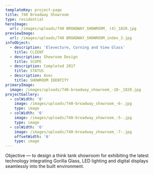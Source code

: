 ```yaml
---
templateKey: project-page
title: 740 Broadway Showroom
type: residential
heroImage:
  url: /images/uploads/740 BROADWAY_SHOWROOM_ (4)_1820.jpg
previewImage:
  url: /images/uploads/740 BROADWAY_SHOWROOM_index_3.jpg
infoObject:
  - description: 'Elevecture, Corning and View Glass'
    title: CLIENT
  - description: Showroom Design
    title: SCOPE
  - description: Completed 2017
    title: STATUS
  - description: Avec
    title: SHOWROOM IDENTITY
primaryImage:
  image: /images/uploads/740-broadway_showroom_-10-_1820.jpg
projectGallery:
  - colWidth: '6'
    image: /images/uploads/740-broadway_showroom_-6-.jpg
    type: image
  - colWidth: '6'
    image: /images/uploads/740-broadway_showroom_-5-.jpg
    type: image
  - colWidth: '6'
    image: /images/uploads/740-broadway_showroom_-7-.jpg
    offsetWidth: '6'
    type: image
---
```

Objective — to design a think tank showroom for exhibiting the
 latest technology integrating Gorilla Glass, LED lighting and digital
 displays seamlessly into the built environment.
